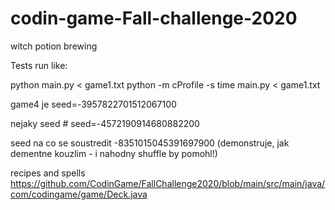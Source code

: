 # codin-game-Fall-challenge-2020
witch potion brewing

Tests run like:

python main.py < game1.txt
python -m cProfile -s time main.py < game1.txt

game4 je seed=-3957822701512067100

nejaky seed # seed=-4572190914680882200

seed na co se soustredit -8351015045391697900 (demonstruje, jak dementne kouzlim - i nahodny shuffle by pomohl!)

recipes and spells https://github.com/CodinGame/FallChallenge2020/blob/main/src/main/java/com/codingame/game/Deck.java
